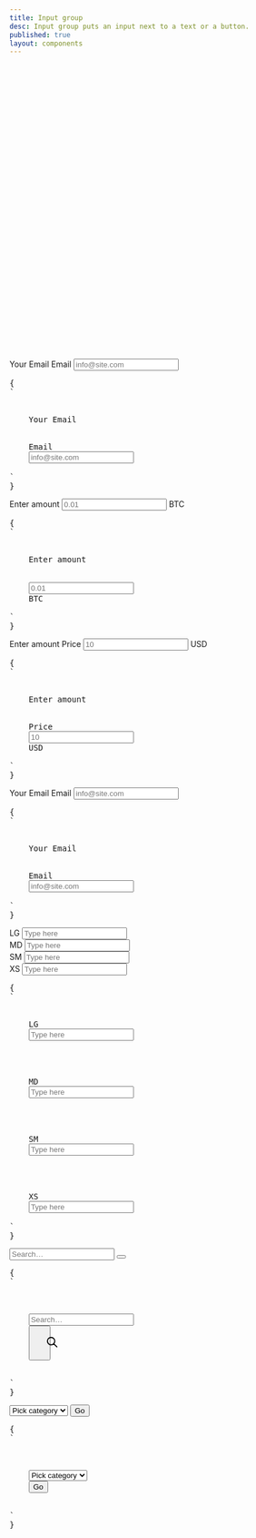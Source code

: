 ```yaml
---
title: Input group
desc: Input group puts an input next to a text or a button.
published: true
layout: components
---
```


<script>
  import Component from "$components/Component.svelte"
  import ClassTable from "$components/ClassTable.svelte"
  import BrowserSupport from "$components/BrowserSupport.svelte"
  import Translate from "$components/Translate.svelte"
  import { prefix } from '$lib/stores';
  import { replace } from '$lib/actions';
</script>

<div class="alert alert-warning">
  <svg xmlns="http://www.w3.org/2000/svg" class="stroke-current shrink-0 h-6 w-6" fill="none" viewBox="0 0 24 24"><path stroke-linecap="round" stroke-linejoin="round" stroke-width="2" d="M12 9v2m0 4h.01m-6.938 4h13.856c1.54 0 2.502-1.667 1.732-3L13.732 4c-.77-1.333-2.694-1.333-3.464 0L3.34 16c-.77 1.333.192 3 1.732 3z" /></svg>
  <div>
    <div class="font-bold"><Translate text="Deprecated" /></div>
    <div><Translate text="This component is deprecated and will be removed in the next major version. Use <a class='link' href='/components/join'>Join</a> instead." /></div>
  </div>
</div>

<ClassTable
data="{[
  { type:'component', class: 'input-group', desc: 'Container for grouping elements' },
  { type:'modifier', class: 'input-group-lg', desc: 'Large size for input-group wrapper' },
  { type:'modifier', class: 'input-group-md', desc: 'Medium (default) size for input-group wrapper' },
  { type:'modifier', class: 'input-group-sm', desc: 'Small size for input-group wrapper' },
  { type:'modifier', class: 'input-group-xs', desc: 'Extra small size for input-group wrapper' },
  { type:'modifier', class: 'input-group-vertical', desc: 'Vertical direction for input-group items' },
]}"
/>

<Component title="Group label and text input horizontally">
<div class="form-control">
  <label class="label">
    <span class="label-text">Your Email</span>
  </label>
  <label class="input-group">
    <span>Email</span>
    <input type="text" placeholder="info@site.com" class="input input-bordered" />
  </label>
</div>
<pre slot="html" use:replace={{ to: $prefix }}>{
`<div class="$$form-control">
  <label class="$$label">
    <span class="$$label-text">Your Email</span>
  </label>
  <label class="$$input-group">
    <span>Email</span>
    <input type="text" placeholder="info@site.com" class="$$input $$input-bordered" />
  </label>
</div>`
}</pre>
</Component>

<Component title="Group text input and label horizontally">
<div class="form-control">
  <label class="label">
    <span class="label-text">Enter amount</span>
  </label>
  <label class="input-group">
    <input type="text" placeholder="0.01" class="input input-bordered" />
    <span>BTC</span>
  </label>
</div>
<pre slot="html" use:replace={{ to: $prefix }}>{
`<div class="$$form-control">
  <label class="$$label">
    <span class="$$label-text">Enter amount</span>
  </label>
  <label class="$$input-group">
    <input type="text" placeholder="0.01" class="$$input $$input-bordered" />
    <span>BTC</span>
  </label>
</div>`
}</pre>
</Component>

<Component title="label on both sides">
<div class="form-control">
  <label class="label">
    <span class="label-text">Enter amount</span>
  </label>
  <label class="input-group">
    <span>Price</span>
    <input type="text" placeholder="10" class="input input-bordered" />
    <span>USD</span>
  </label>
</div>
<pre slot="html" use:replace={{ to: $prefix }}>{
`<div class="$$form-control">
  <label class="$$label">
    <span class="$$label-text">Enter amount</span>
  </label>
  <label class="$$input-group">
    <span>Price</span>
    <input type="text" placeholder="10" class="$$input $$input-bordered" />
    <span>USD</span>
  </label>
</div>`
}</pre>
</Component>

<Component title="Group label and text input vertically">
<div class="form-control">
  <label class="label">
    <span class="label-text">Your Email</span>
  </label>
  <label class="input-group input-group-vertical">
    <span>Email</span>
    <input type="text" placeholder="info@site.com" class="input input-bordered" />
  </label>
</div>
<pre slot="html" use:replace={{ to: $prefix }}>{
`<div class="$$form-control">
  <label class="$$label">
    <span class="$$label-text">Your Email</span>
  </label>
  <label class="$$input-group $$input-group-vertical">
    <span>Email</span>
    <input type="text" placeholder="info@site.com" class="$$input $$input-bordered" />
  </label>
</div>`
}</pre>
</Component>

<Component title="Sizes">
<div class="flex flex-col gap-4 items-center">
  <div class="form-control">
    <label class="input-group input-group-lg">
      <span>LG</span>
      <input type="text" placeholder="Type here" class="input input-bordered input-lg" />
    </label>
  </div>
  <div class="form-control">
    <label class="input-group input-group-md">
      <span>MD</span>
      <input type="text" placeholder="Type here" class="input input-bordered input-md" />
    </label>
  </div>
  <div class="form-control">
    <label class="input-group input-group-sm">
      <span>SM</span>
      <input type="text" placeholder="Type here" class="input input-bordered input-sm" />
    </label>
  </div>
  <div class="form-control">
    <label class="input-group input-group-xs">
      <span>XS</span>
      <input type="text" placeholder="Type here" class="input input-bordered input-xs" />
    </label>
  </div>
</div>
<pre slot="html" use:replace={{ to: $prefix }}>{
`<div class="$$form-control">
  <label class="$$input-group $$input-group-lg">
    <span>LG</span>
    <input type="text" placeholder="Type here" class="$$input $$input-bordered $$input-lg" />
  </label>
</div>
<div class="$$form-control">
  <label class="$$input-group $$input-group-md">
    <span>MD</span>
    <input type="text" placeholder="Type here" class="$$input $$input-bordered $$input-md" />
  </label>
</div>
<div class="$$form-control">
  <label class="$$input-group $$input-group-sm">
    <span>SM</span>
    <input type="text" placeholder="Type here" class="$$input $$input-bordered $$input-sm" />
  </label>
</div>
<div class="$$form-control">
  <label class="$$input-group $$input-group-xs">
    <span>XS</span>
    <input type="text" placeholder="Type here" class="$$input $$input-bordered $$input-xs" />
  </label>
</div>`
}</pre>
</Component>

<Component title="Group text input and button">
<div class="form-control">
  <div class="input-group">
    <input type="text" placeholder="Search…" class="input input-bordered" />
    <button class="btn btn-square">
      <svg xmlns="http://www.w3.org/2000/svg" class="h-6 w-6" fill="none" viewBox="0 0 24 24" stroke="currentColor"><path stroke-linecap="round" stroke-linejoin="round" stroke-width="2" d="M21 21l-6-6m2-5a7 7 0 11-14 0 7 7 0 0114 0z" /></svg>
    </button>
  </div>
</div>
<pre slot="html" use:replace={{ to: $prefix }}>{
`<div class="$$form-control">
  <div class="$$input-group">
    <input type="text" placeholder="Search…" class="$$input $$input-bordered" />
    <button class="$$btn $$btn-square">
      <svg xmlns="http://www.w3.org/2000/svg" class="h-6 w-6" fill="none" viewBox="0 0 24 24" stroke="currentColor"><path stroke-linecap="round" stroke-linejoin="round" stroke-width="2" d="M21 21l-6-6m2-5a7 7 0 11-14 0 7 7 0 0114 0z" /></svg>
    </button>
  </div>
</div>`
}</pre>
</Component>

<Component title="Group select and button">
<div class="form-control">
  <div class="input-group">
    <select class="select select-bordered">
      <option disabled selected>Pick category</option>
      <option>T-shirts</option>
      <option>Mugs</option>
    </select>
    <button class="btn">Go</button>
  </div>
</div>
<pre slot="html" use:replace={{ to: $prefix }}>{
`<div class="$$form-control">
  <div class="$$input-group">
    <select class="$$select $$select-bordered">
      <option disabled selected>Pick category</option>
      <option>T-shirts</option>
      <option>Mugs</option>
    </select>
    <button class="$$btn">Go</button>
  </div>
</div>`
}</pre>
</Component>
